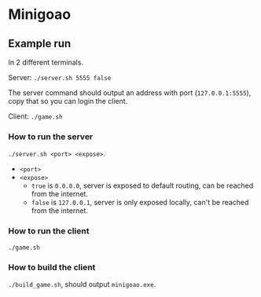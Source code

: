 # Minigoao

## Example run
In 2 different terminals.

Server: `./server.sh 5555 false`

The server command should output an address with port (`127.0.0.1:5555`), copy that so you can login the client.

Client: `./game.sh`


### How to run the server
`./server.sh <port> <expose>`.
- `<port>`
- `<expose>`
  - `true` is `0.0.0.0`, server is exposed to default routing, can be reached from the internet.
  - `false` is `127.0.0.1`, server is only exposed locally, can't be reached from the internet.


### How to run the client

`./game.sh`

### How to build the client

`./build_game.sh`, should output `minigoao.exe`.
